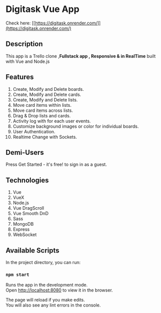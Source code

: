 # Digitask Vue App
Check here: [[https://digitask.onrender.com/]](https://digitask.onrender.com/)

## Description

This app is a Trello clone ,**Fullstack app , Responsive & in RealTime** built with Vue and Node.js

## Features

1. Create, Modify and Delete boards.
2. Create, Modify and Delete cards.
3. Create, Modify and Delete lists.
4. Move card items within lists.
5. Move card items across lists.
6. Drag & Drop lists and cards.
7. Activity log with for each user events.
8. Customize background images or color for individual boards.
9. User Authentication.
10. Realtime Change with Sockets.

## Demi-Users

Press Get Started - it's free! to sign in as a guest.


## Technologies

1. Vue
2. VueX
3. Node.js 
4. Vue DragScroll
5. Vue Smooth DnD
6. Sass
7. MongoDB
8. Express
9. WebSocket

## Available Scripts

In the project directory, you can run:

### `npm start`

Runs the app in the development mode.\
Open [http://localhost:8080](http://localhost:8080) to view it in the browser.

The page will reload if you make edits.\
You will also see any lint errors in the console.



